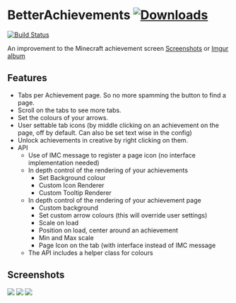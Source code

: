 # BetterAchievements [![Downloads](http://cf.way2muchnoise.eu/short_235716_downloads.svg)](https://minecraft.curseforge.com/projects/235716)
[![Build Status](https://travis-ci.org/way2muchnoise/BetterAchievements.svg?branch=master)](https://travis-ci.org/way2muchnoise/BetterAchievements)

An improvement to the Minecraft achievement screen
[Screenshots](#screenshots)
or [Imgur album](http://imgur.com/a/22tud)

## Features
* Tabs per Achievement page. So no more spamming the button to find a page.
* Scroll on the tabs to see more tabs.
* Set the colours of your arrows.
* User settable tab icons (by middle clicking on an achievement on the page, off by default. Can also be set text wise in the config)
* Unlock achievements in creative by right clicking on them.
* API
    * Use of IMC message to register a page icon (no interface implementation needed)
    * In depth control of the rendering of your achievements
        * Set Background colour
        * Custom Icon Renderer
        * Custom Tooltip Renderer
    * In depth control of the rendering of your achievement page
        * Custom background
        * Set custom arrow colours (this will override user settings)
        * Scale on load
        * Position on load, center around an achievement
        * Min and Max scale
        * Page Icon on the tab (with interface instead of IMC message
    * The API includes a helper class for colours
        
## Screenshots
![](http://puu.sh/k3rCx/fa12b26861.png)
![](http://i.imgur.com/Njeh2Is.png)
![](http://puu.sh/knUXF/b99657c2ed.gif)
